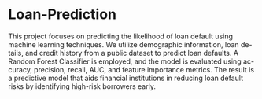 # Loan-Prediction
This project focuses on predicting the likelihood of loan default using
machine learning techniques. We utilize demographic information, loan de-
tails, and credit history from a public dataset to predict loan defaults. A
Random Forest Classifier is employed, and the model is evaluated using ac-
curacy, precision, recall, AUC, and feature importance metrics. The result
is a predictive model that aids financial institutions in reducing loan default
risks by identifying high-risk borrowers early.

